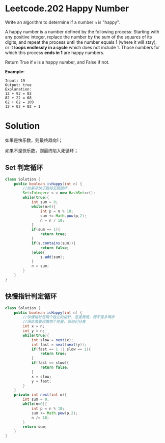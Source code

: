 # Leetcode.202 Happy Number

Write an algorithm to determine if a number `n` is "happy".

A happy number is a number defined by the following process: Starting with any positive integer, replace the number by the sum of the squares of its digits, and repeat the process until the number equals 1 (where it will stay), or it **loops endlessly in a cycle** which does not include 1. Those numbers for which this process **ends in 1** are happy numbers.

Return True if `n` is a happy number, and False if not.

**Example:** 

```
Input: 19
Output: true
Explanation: 
12 + 92 = 82
82 + 22 = 68
62 + 82 = 100
12 + 02 + 02 = 1
```

# Solution

如果是快乐数，则最终趋向1；

如果不是快乐数，则最终陷入死循环；

## Set 判定循环

```java
class Solution {
    public boolean isHappy(int n) {
        //如果非快乐数将无限循环
        Set<Integer> s = new HashSet<>();
        while(true){
            int sum = 0;
            while(n>0){
                int p = n % 10;
                sum += Math.pow(p,2);
                n = n / 10;
            }
            if(sum == 1){
                return true;
            }
            if(s.contains(sum)){
                return false;
            }else{
                s.add(sum);
            }
            n = sum;
        }
    }
}
```

## 快慢指针判定循环

```java
class Solution {
    public boolean isHappy(int n) {
        //快慢指针是两个独立的指针，是差两倍，而不是多两步
        //因此需要设置两个变量，将他们分离
        int x = n;
        int y = n;
        while(true){
            int slow = next(x);
            int fast = next(next(y));
            if(fast == 1 || slow == 1){
                return true;
            }
            if(fast == slow){
                return false;
            }
            x = slow;
            y = fast;
        }
    }
    private int next(int n){
        int sum = 0;
        while(n>0){
            int p = n % 10;
            sum += Math.pow(p,2);
            n /= 10;
        }
        return sum;
    }
}
```

